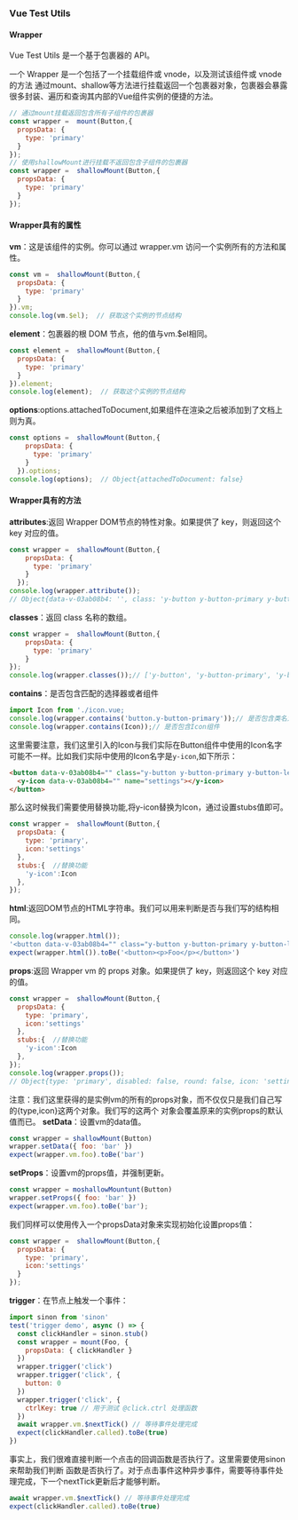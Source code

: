 ### Vue Test Utils



#### Wrapper
Vue Test Utils 是一个基于包裹器的 API。

一个 Wrapper 是一个包括了一个挂载组件或 vnode，以及测试该组件或 vnode 的方法
通过mount、shallow等方法进行挂载返回一个包裹器对象，包裹器会暴露很多封装、遍历和查询其内部的Vue组件实例的便捷的方法。
```javascript
// 通过mount挂载返回包含所有子组件的包裹器
const wrapper =  mount(Button,{
  propsData: {
    type: 'primary'
  }
});
// 使用shallowMount进行挂载不返回包含子组件的包裹器
const wrapper =  shallowMount(Button,{
  propsData: {
    type: 'primary'
  }
});
```
#### Wrapper具有的属性
**vm**：这是该组件的实例。你可以通过 wrapper.vm 访问一个实例所有的方法和属性。
```javascript
const vm =  shallowMount(Button,{
  propsData: {
    type: 'primary'
  }
}).vm;
console.log(vm.$el);  // 获取这个实例的节点结构
```
**element**：包裹器的根 DOM 节点，他的值与vm.$el相同。
```javascript
const element =  shallowMount(Button,{
  propsData: {
    type: 'primary'
  }
}).element;
console.log(element);  // 获取这个实例的节点结构
```
**options**:options.attachedToDocument,如果组件在渲染之后被添加到了文档上则为真。
```javascript
const options =  shallowMount(Button,{
    propsData: {
      type: 'primary'
    }
  }).options;
console.log(options);  // Object{attachedToDocument: false}
```
#### Wrapper具有的方法
**attributes**:返回 Wrapper DOM节点的特性对象。如果提供了 key，则返回这个 key 对应的值。
```javascript
const wrapper =  shallowMount(Button,{
    propsData: {
      type: 'primary'
    }
  });
console.log(wrapper.attribute());
// Object{data-v-03ab08b4: '', class: 'y-button y-button-primary y-button-left'}
```
**classes**：返回 class 名称的数组。
```javascript
const wrapper =  shallowMount(Button,{
    propsData: {
      type: 'primary'
    }
});
console.log(wrapper.classes());// ['y-button', 'y-button-primary', 'y-button-left']
```
**contains**：是否包含匹配的选择器或者组件
```javascript
import Icon from './icon.vue;
console.log(wrapper.contains('button.y-button-primary'));// 是否包含类名为y-button-primary的button组件
console.log(wrapper.contains(Icon));// 是否包含Icon组件
```
这里需要注意，我们这里引入的Icon与我们实际在Button组件中使用的Icon名字可能不一样。比如我们实际中使用的Icon名字是`y-icon`,如下所示：
```html
<button data-v-03ab08b4="" class="y-button y-button-primary y-button-left">
  <y-icon data-v-03ab08b4="" name="settings"></y-icon>
</button>
```
那么这时候我们需要使用替换功能,将y-icon替换为Icon，通过设置stubs值即可。
```javascript
const wrapper =  shallowMount(Button,{
  propsData: {
    type: 'primary',
    icon:'settings'
  },
  stubs:{  //替换功能
    'y-icon':Icon
  },
});
```
**html**:返回DOM节点的HTML字符串。我们可以用来判断是否与我们写的结构相同。
```javascript
console.log(wrapper.html());
'<button data-v-03ab08b4="" class="y-button y-button-primary y-button-left"><svg data-v-03ab08b4="" aria-hidden="true" class="icon"><use xlink:href="#i-settings"></use></svg></button>'
expect(wrapper.html()).toBe('<button><p>Foo</p></button>')
```

**props**:返回 Wrapper vm 的 props 对象。如果提供了 key，则返回这个 key 对应的值。
```javascript
const wrapper =  shallowMount(Button,{
  propsData: {
    type: 'primary',
    icon:'settings'
  },
  stubs:{  //替换功能
    'y-icon':Icon
  },
});
console.log(wrapper.props());
// Object{type: 'primary', disabled: false, round: false, icon: 'settings', iconPosition: 'left'}
```
注意：我们这里获得的是实例vm的所有的props对象，而不仅仅只是我们自己写的{type,icon}这两个对象。我们写的这两个
对象会覆盖原来的实例props的默认值而已。
**setData**：设置vm的data值。
```javascript
const wrapper = shallowMount(Button)
wrapper.setData({ foo: 'bar' })
expect(wrapper.vm.foo).toBe('bar')
```

**setProps**：设置vm的props值，并强制更新。
```javascript
const wrapper = moshallowMountunt(Button)
wrapper.setProps({ foo: 'bar' })
expect(wrapper.vm.foo).toBe('bar');
```
我们同样可以使用传入一个propsData对象来实现初始化设置props值：
```javascript
const wrapper =  shallowMount(Button,{
  propsData: {
    type: 'primary',
    icon:'settings'
  }
});
```

**trigger**：在节点上触发一个事件：
```javascript
import sinon from 'sinon'
test('trigger demo', async () => {
  const clickHandler = sinon.stub()
  const wrapper = mount(Foo, {
    propsData: { clickHandler }
  })
  wrapper.trigger('click')
  wrapper.trigger('click', {
    button: 0
  })
  wrapper.trigger('click', {
    ctrlKey: true // 用于测试 @click.ctrl 处理函数
  })
  await wrapper.vm.$nextTick() // 等待事件处理完成
  expect(clickHandler.called).toBe(true)
})
```
事实上，我们很难直接判断一个点击的回调函数是否执行了。这里需要使用sinon来帮助我们判断
函数是否执行了。对于点击事件这种异步事件，需要等待事件处理完成，下一个nextTick更新后才能够判断。
```javascript
await wrapper.vm.$nextTick() // 等待事件处理完成
expect(clickHandler.called).toBe(true)
```
